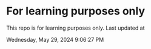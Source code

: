 # For learning purposes only
This repo is for learning purposes only.
Last updated at

Wednesday, May 29, 2024 9:06:27 PM

